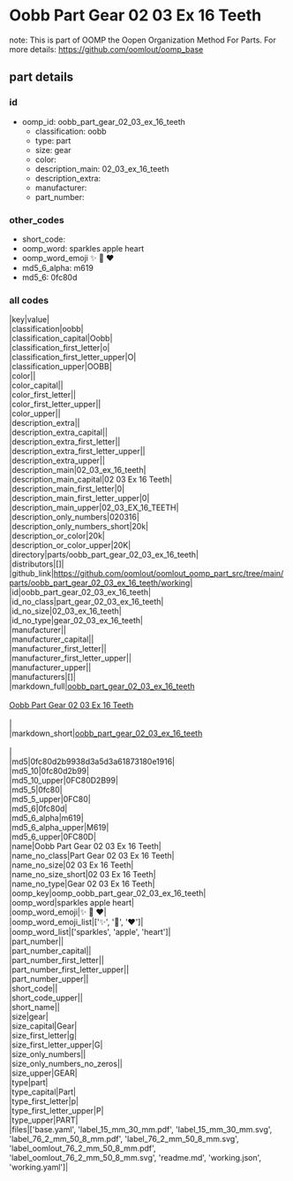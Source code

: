 # Oobb Part Gear 02 03 Ex 16 Teeth  

note: This is part of OOMP the Oopen Organization Method For Parts. For more details: https://github.com/oomlout/oomp_base

##  part details





### id
* oomp_id: oobb_part_gear_02_03_ex_16_teeth
  * classification: oobb
  * type: part
  * size: gear
  * color: 
  * description_main: 02_03_ex_16_teeth
  * description_extra: 
  * manufacturer: 
  * part_number: 

### other_codes
* short_code: 
* oomp_word: sparkles apple heart
* oomp_word_emoji :sparkles: :apple: :heart:
* md5_6_alpha: m619
* md5_6: 0fc80d

### all codes 
|key|value|  
|classification|oobb|  
|classification_capital|Oobb|  
|classification_first_letter|o|  
|classification_first_letter_upper|O|  
|classification_upper|OOBB|  
|color||  
|color_capital||  
|color_first_letter||  
|color_first_letter_upper||  
|color_upper||  
|description_extra||  
|description_extra_capital||  
|description_extra_first_letter||  
|description_extra_first_letter_upper||  
|description_extra_upper||  
|description_main|02_03_ex_16_teeth|  
|description_main_capital|02 03 Ex 16 Teeth|  
|description_main_first_letter|0|  
|description_main_first_letter_upper|0|  
|description_main_upper|02_03_EX_16_TEETH|  
|description_only_numbers|020316|  
|description_only_numbers_short|20k|  
|description_or_color|20k|  
|description_or_color_upper|20K|  
|directory|parts/oobb_part_gear_02_03_ex_16_teeth|  
|distributors|[]|  
|github_link|https://github.com/oomlout/oomlout_oomp_part_src/tree/main/parts/oobb_part_gear_02_03_ex_16_teeth/working|  
|id|oobb_part_gear_02_03_ex_16_teeth|  
|id_no_class|part_gear_02_03_ex_16_teeth|  
|id_no_size|02_03_ex_16_teeth|  
|id_no_type|gear_02_03_ex_16_teeth|  
|manufacturer||  
|manufacturer_capital||  
|manufacturer_first_letter||  
|manufacturer_first_letter_upper||  
|manufacturer_upper||  
|manufacturers|[]|  
|markdown_full|[oobb_part_gear_02_03_ex_16_teeth](https://github.com/oomlout/oomlout_oomp_part_src/tree/main/parts/oobb_part_gear_02_03_ex_16_teeth/working)<br>[](https://github.com/oomlout/oomlout_oomp_part_src/tree/main/parts/oobb_part_gear_02_03_ex_16_teeth/working)<br>[Oobb Part Gear 02 03 Ex 16 Teeth](https://github.com/oomlout/oomlout_oomp_part_src/tree/main/parts/oobb_part_gear_02_03_ex_16_teeth/working)<br><br>|  
|markdown_short|[oobb_part_gear_02_03_ex_16_teeth](https://github.com/oomlout/oomlout_oomp_part_src/tree/main/parts/oobb_part_gear_02_03_ex_16_teeth/working)<br><br>|  
|md5|0fc80d2b9938d3a5d3a61873180e1916|  
|md5_10|0fc80d2b99|  
|md5_10_upper|0FC80D2B99|  
|md5_5|0fc80|  
|md5_5_upper|0FC80|  
|md5_6|0fc80d|  
|md5_6_alpha|m619|  
|md5_6_alpha_upper|M619|  
|md5_6_upper|0FC80D|  
|name|Oobb Part Gear 02 03 Ex 16 Teeth|  
|name_no_class|Part Gear 02 03 Ex 16 Teeth|  
|name_no_size|02 03 Ex 16 Teeth|  
|name_no_size_short|02 03 Ex 16 Teeth|  
|name_no_type|Gear 02 03 Ex 16 Teeth|  
|oomp_key|oomp_oobb_part_gear_02_03_ex_16_teeth|  
|oomp_word|sparkles apple heart|  
|oomp_word_emoji|:sparkles: :apple: :heart:|  
|oomp_word_emoji_list|[':sparkles:', ':apple:', ':heart:']|  
|oomp_word_list|['sparkles', 'apple', 'heart']|  
|part_number||  
|part_number_capital||  
|part_number_first_letter||  
|part_number_first_letter_upper||  
|part_number_upper||  
|short_code||  
|short_code_upper||  
|short_name||  
|size|gear|  
|size_capital|Gear|  
|size_first_letter|g|  
|size_first_letter_upper|G|  
|size_only_numbers||  
|size_only_numbers_no_zeros||  
|size_upper|GEAR|  
|type|part|  
|type_capital|Part|  
|type_first_letter|p|  
|type_first_letter_upper|P|  
|type_upper|PART|  
|files|['base.yaml', 'label_15_mm_30_mm.pdf', 'label_15_mm_30_mm.svg', 'label_76_2_mm_50_8_mm.pdf', 'label_76_2_mm_50_8_mm.svg', 'label_oomlout_76_2_mm_50_8_mm.pdf', 'label_oomlout_76_2_mm_50_8_mm.svg', 'readme.md', 'working.json', 'working.yaml']|  
